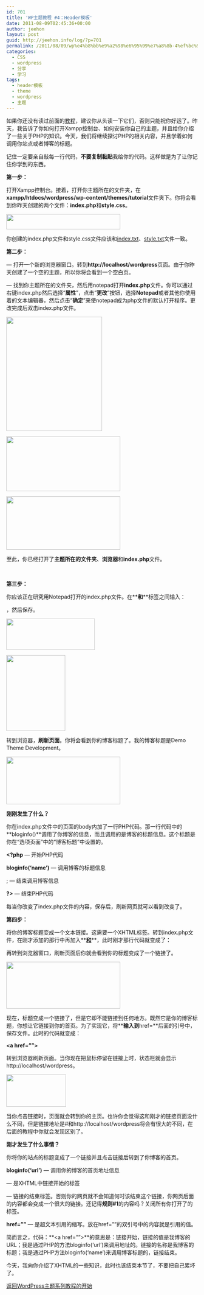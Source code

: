 ```yaml
---
id: 701
title: 'WP主题教程 #4：Header模板'
date: 2011-08-09T02:45:36+00:00
author: jeehon
layout: post
guid: http://jeehon.info/log/?p=701
permalink: /2011/08/09/wp%e4%b8%bb%e9%a2%98%e6%95%99%e7%a8%8b-4%ef%bc%9aheader%e6%a8%a1%e6%9d%bf/
categories:
  - CSS
  - wordpress
  - 分享
  - 学习
tags:
  - header模板
  - theme
  - wordpress
  - 主题
---
```

如果你还没有读过前面的[教程](http://jeehon.info/log/2011/08/04/%E6%83%B3%E5%88%B6%E4%BD%9Cwordpress%E4%B8%BB%E9%A2%98%EF%BC%9F/)，建议你从头读一下它们，否则只能祝你好运了。昨天，我告诉了你如何打开Xampp控制台、如何安装你自己的主题，并且给你介绍了一些关于PHP的知识。今天，我们将继续探讨PHP的相关内容，并且学着如何调用你站点或者博客的标题。

记住一定要亲自敲每一行代码，**不要复制黏贴**我给你的代码。这样做是为了让你记住你学到的东西。

**第一步：**

打开Xampp控制台。接着，打开你主题所在的文件夹，在**xampp/htdocs/wordpress/wp-content/themes/tutorial**文件夹下。你将会看到你昨天创建的两个文件：**index.php**和**style.css**。
  
[<img src="http://jeehon.info/log/files/2011/08/index-and-style1-300x40.gif" alt="" title="index-and-style" width="300" height="40" class="aligncenter size-medium wp-image-702" />](http://jeehon.info/log/files/2011/08/index-and-style1.gif)
  
你创建的index.php文件和style.css文件应该和[index.txt](http://jeehon.info/samples/index.txt)、[style.txt](http://jeehon.info/samples/style.txt)文件一致。<!--more-->

**第二步：**

&#8212; 打开一个新的浏览器窗口。转到**http://localhost/wordpress**页面。由于你昨天创建了一个空的主题，所以你将会看到一个空白页。

&#8212; 找到你主题所在的文件夹，然后用notepad打开**index.php**文件。你可以通过右键index.php然后选择“**属性**”，点击“**更改**”按钮，选择**Notepad**或者其他你使用着的文本编辑器，然后点击“**确定**”来使notepad成为php文件的默认打开程序。更改完成后双击index.php文件。
  
[<img src="http://jeehon.info/log/files/2011/08/view-php-with-notepad-252x300.gif" alt="" title="view-php-with-notepad" width="252" height="300" class="aligncenter size-medium wp-image-703" />](http://jeehon.info/log/files/2011/08/view-php-with-notepad.gif)
  
[<img src="http://jeehon.info/log/files/2011/08/change-view-tool-for-php-300x144.gif" alt="" title="change-view-tool-for-php" width="300" height="144" class="aligncenter size-medium wp-image-704" />](http://jeehon.info/log/files/2011/08/change-view-tool-for-php.gif)
  
[<img src="http://jeehon.info/log/files/2011/08/select-notepad-300x140.gif" alt="" title="select-notepad" width="300" height="140" class="aligncenter size-medium wp-image-705" />](http://jeehon.info/log/files/2011/08/select-notepad.gif)
  
至此，你已经打开了**主题所在的文件夹**、**浏览器**和**index.php**文件。
  
[<img src="http://jeehon.info/log/files/2011/08/review-300x17.gif" alt="" title="review" width="300" height="17" class="aligncenter size-medium wp-image-706" />](http://jeehon.info/log/files/2011/08/review.gif)

**第三步：**

你应该正在研究用Notepad打开的index.php文件。在**<body>**和**</body>**标签之间输入：
  
**<?php bloginfo(‘name’); ?>**，然后保存。
  
[<img src="http://jeehon.info/log/files/2011/08/bloginfo-name.gif" alt="" title="bloginfo-name" width="233" height="82" class="aligncenter size-full wp-image-707" />](http://jeehon.info/log/files/2011/08/bloginfo-name.gif)
  
[<img src="http://jeehon.info/log/files/2011/08/save-it.gif" alt="" title="save-it" width="155" height="199" class="aligncenter size-full wp-image-708" />](http://jeehon.info/log/files/2011/08/save-it.gif)
  
转到浏览器，**刷新页面**。你将会看到你的博客标题了。我的博客标题是Demo Theme Development。
  
[<img src="http://jeehon.info/log/files/2011/08/refreshed-300x125.gif" alt="" title="refreshed" width="300" height="125" class="aligncenter size-medium wp-image-709" />](http://jeehon.info/log/files/2011/08/refreshed.gif)
  
**刚刚发生了什么？**
  
你在index.php文件中的页面的body内加了一行PHP代码。那一行代码中的**bloginfo()**调用了你博客的信息，而且调用的是博客的标题信息。这个标题是你在“选项页面”中的“博客标题”中设置的。
  
**<?php** &#8212; 开始PHP代码
  
**bloginfo(‘name’)** &#8212; 调用博客的标题信息
  
; &#8212; 结束调用博客信息
  
**?>** &#8212; 结束PHP代码

每当你改变了index.php文件的内容，保存后，刷新网页就可以看到改变了。

**第四步：**

将你的博客标题变成一个文本链接。这需要一个XHTML标签。转到index.php文件，在刚才添加的那行中再加入**<a href=”#”>**和**</a>**，此时刚才那行代码就变成了：
  
**<a href=”#”><?php bloginfo(‘name’); ?></a>**
  
再转到浏览器窗口，刷新页面后你就会看到你的标题变成了一个链接了。
  
[<img src="http://jeehon.info/log/files/2011/08/refreshed2-300x123.gif" alt="" title="refreshed2" width="300" height="123" class="aligncenter size-medium wp-image-710" />](http://jeehon.info/log/files/2011/08/refreshed2.gif)
  
现在，标题变成一个链接了，但是它却不能链接到任何地方。既然它是你的博客标题，你想让它链接到你的首页。为了实现它，将**<?php bloginfo(‘url’); ?>**输入到**href=**后面的引号中，保存文件。此时的代码就变成：
  
**<a href=”<?php bloginfo(‘url’); ?>”><?php bloginfo(‘name’); ?></a>**
  
转到浏览器刷新页面。当你现在把鼠标停留在链接上时，状态栏就会显示http://localhost/wordpress。
  
[<img src="http://jeehon.info/log/files/2011/08/status-bar.gif" alt="" title="status-bar" width="157" height="85" class="aligncenter size-full wp-image-711" />](http://jeehon.info/log/files/2011/08/status-bar.gif)
  
当你点击链接时，页面就会转到你的主页。也许你会觉得这和刚才的链接页面没什么不同，但是链接地址是#和http://localhost/wordpress将会有很大的不同，在后面的教程中你就会发现区别了。

**刚才发生了什么事情？**

你将你的站点的标题变成了一个链接并且点击链接后转到了你博客的首页。
  
**bloginfo(‘url’)** &#8212; 调用你的博客的首页地址信息
  
**<a>** &#8212; 是XHTML中链接开始的标签
  
**</a>** &#8212; 链接的结束标签。否则你的网页就不会知道何时该结束这个链接，你网页后面的内容都会变成一个很大的链接。还记得**规则#1**的内容吗？关闭所有你打开了的标签。
  
**href=”&#8221;** &#8212; 是超文本引用的缩写。放在href=””的双引号中的内容就是引用的值。
  
简而言之，代码：**<a href=”<?php bloginfo(‘url’); ?>”><?php bloginfo(‘name’); ?></a>**的意思是：链接开始，链接的值是我博客的URL；我是通过PHP的方法bloginfo(‘url’)来调用地址的。链接的名称是我博客的标题；我是通过PHP方法bloginfo(‘name’)来调用博客标题的，链接结束。

今天，我向你介绍了XHTML的一些知识，此时也该结束本节了，不要把自己累坏了。

[返回WordPress主题系列教程的开始](http://jeehon.info/log/2011/08/04/%E6%83%B3%E5%88%B6%E4%BD%9Cwordpress%E4%B8%BB%E9%A2%98%EF%BC%9F/)